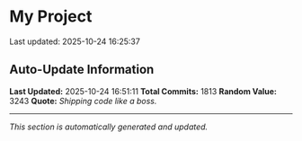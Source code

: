 # My Project


Last updated: 2025-10-24 16:25:37




























































































































































































































































































































































































































































































































































































































































































































































































































































































































































































































































































































































































































































































































































































































































































































































































































































































































































































































































































































































































































































































































































































































































































## Auto-Update Information

**Last Updated:** 2025-10-24 16:51:11
**Total Commits:** 1813
**Random Value:** 3243
**Quote:** _Shipping code like a boss._

---
_This section is automatically generated and updated._